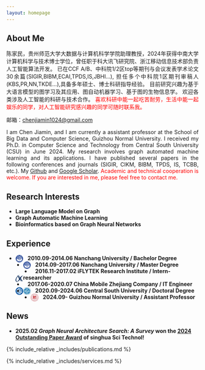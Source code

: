 ```yaml
---
layout: homepage
---
```


## About Me
<p align="justify">陈家民，贵州师范大学大数据与计算机科学学院助理教授，2024年获得中南大学计算机科学与技术博士学位，曾任职于科大讯飞研究院、浙江移动信息技术部负责人工智能算法开发。
已在CCF A/B、中科院1/2区top等期刊与会议发表学术论文30余篇(SIGIR,BIBM,ECAI,TPDS,IS,JBHI...),
担任多个中科院1区期刊审稿人(KBS,PR,NN,TKDE...),具备多年硕士、博士科研指导经验。
目前研究兴趣为基于大语言模型的图学习及其应用、图自动机器学习、基于图的生物信息学。
欢迎各类涉及人工智能的科研与技术合作。
<font color=red>喜欢科研中能一起吃苦耐劳，生活中能一起娱乐的同学，对人工智能研究感兴趣的同学可随时联系我。</font> </p>

邮箱：chenjiamin1024@gmail.com

<p align="justify">I am Chen Jiamin, and I am currently a assistant professor at the School of Big Data and Computer Science, Guizhou Normal University.
I received my Ph.D. in Computer Science and Technology from Central South University (CSU) in June 2024.
My research involves graph automated machine learning and its applications.
I have published several papers in the following conferences and journals (SIGIR, CIKM, BIBM, TPDS, IS, TCBB, etc.).
My <a href="https://github.com/AutoMachine0">Github</a> and <a href="https://scholar.google.com/citations?user=5WbxPrIAAAAJ&hl=zh-CN">Google Scholar</a>.
<font color=red>Academic and technical cooperation is welcome.
If you are interested in me, please feel free to contact me.</font> </p>

## Research Interests

- **Large Language Model on Graph**
- **Graph Automatic Machine Learning**
- **Bioinformatics based on Graph Neural Networks**

## Experience
- &nbsp; &nbsp;**2010.09-2014.06 Nanchang University / Bachelor Degree** <img src="./assets/img/NCU.png" alt="NCU" style="float:left; width:20px; height:20px;">
- &nbsp; &nbsp;**2014.09-2017.06 Nanchang University / Master Degree** <img src="./assets/img/NCU.png" alt="NCU" style="float:left; width:20px; height:20px;">
- &nbsp; &nbsp;**2016.11-2017.02 iFLYTEK Research Institute / Intern-researcher** <img src="./assets/img/TEK.png" alt="TEK" style="float:left; width:20px; height:20px;">
- &nbsp; &nbsp;**2017.06-2020.07 China Mobile Zhejiang Company / IT Engineer** <img src="./assets/img/CHINAMOBILE.png" alt="CHINAMOBILE" style="float:left; width:20px; height:20px;">
- &nbsp; &nbsp;**2020.09-2024.06 Central South University / Doctoral Degree** <img src="./assets/img/CSU.png" alt="CSU" style="float:left; width:20px; height:20px;">
- &nbsp; &nbsp;**2024.09- Guizhou Normal University / Assistant Professor** <img src="./assets/img/GZNU.png" alt="CSU" style="float:left; width:20px; height:20px;">

## News
- **2025.02 *Graph Neural Architecture Search: A Survey* won the [2024 Outstanding Paper Award](https://mp.weixin.qq.com/s/ZcPqkmSh4bBLaqN9s1LP1w) of singhua Sci Technol!**

<!--## News

- **[Feb. 2020]** Our paper about incremental learning is accepted to CVPR 2020.
- **[Feb. 2020]** We will host the ACM Multimedia Asia 2020 conference in Singapore!
- **[Sept. 2019]** Our paper about few-shot learning is accepted to NeurIPS 2019.
- **[Mar. 2019]** Our paper about few-shot learning is accepted to CVPR 2019.-->

{% include_relative _includes/publications.md %}

{% include_relative _includes/services.md %}
